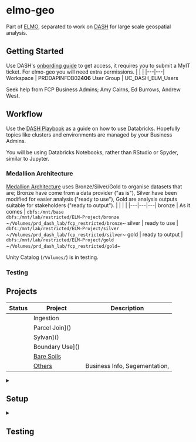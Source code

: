 # elmo-geo
Part of [ELMO][elmo], separated to work on [DASH][dash] for large scale geospatial analysis.


## Getting Started
Use DASH's [onbording guide][dash_onboarding] to get access, it requires you to submit a MyIT ticket.  For elmo-geo you will need extra permissions.
|   |   |
|---|---|
Workspace | PRDDAPINFDB02<b>406</b>
User Group | UC_DASH_ELM_Users

Seek help from FCP Business Admins; Amy Cairns, Ed Burrows, Andrew West.


## Workflow
Use the [DASH Playbook][dash_playbook] as a guide on how to use Databricks.  Hopefully topics like clusters and environments are managed by your Business Admins.

You will be using Databricks Notebooks, rather than RStudio or Spyder, similar to Jupyter.

### Medallion Architecture
[Medallion Architecture][databricks_medallion] uses Bronze/Silver/Gold to organise datasets that are; Bronze have come from a data provider ("as is"), Silver have been modified for easier analysis ("ready to use"), Gold are analysis outputs suitable for stakeholders ("ready to output").
|   |   |   |
|---|---|---|
bronze | As it comes | `dbfs:/mnt/base`<br>`dbfs:/mnt/lab/restricted/ELM-Project/bronze`<br>~`/Volumes/prd_dash_lab/fcp_restricted/bronze`~
silver | ready to use | `dbfs:/mnt/lab/restricted/ELM-Project/silver`<br>~`/Volumes/prd_dash_lab/fcp_restricted/silver`~
gold | ready to output | `dbfs:/mnt/lab/restricted/ELM-Project/gold`<br>~`/Volumes/prd_dash_lab/fcp_restricted/gold`~

Unity Catalog (`/Volumes/`) is in testing.

### Testing


## Projects
| Status | Project | Description |
| ------ | ------- | ----------- |
| | Ingestion |
| | Parcel Join]() |
| | Sylvan]() |
| | Boundary Use]() |
| | [Bare Soils]() |
| | [Others]() | Business Info, Segementation,



<details><summary><h2>Setup</h2></summary>

### Install requirements

On your local development machine...

Clone the repo:

```{bash}
git clone git@github.com:Defra-Data-Science-Centre-of-Excellence/elmo-geo.git
```

Install azure cli:

```{bash}
curl -sL https://aka.ms/InstallAzureCLIDeb | sudo bash
```

Install databricks and dbx in your python virtual environment:

```{bash}
pip install dbx
```

### Authenticating to databricks with Azure CLI

Login to Azure CLI:

```{bash}
az login --tenant bce3d7d1-cbbd-481e-8c81-eaecfc38b551 --use-device-code --allow-no-subscriptions
```

Login to databricks by authenticating with ADD:

```{bash}
DATABRICKS_AAD_TOKEN=$(az account get-access-token --resource 2ff814a6-3304-4ab8-85cb-cd0e6f879c1d | jq -r .accessToken) \
DATABRICKS_HOST=https://adb-7393756451346106.6.azuredatabricks.net/ \
databricks configure --jobs-api-version 2.1 --host $DATABRICKS_HOST --aad-token
```

Check it worked by listing the clusters:

```{bash}
databricks clusters list
```

### Using _dbx sync_

Note: Databricks have a VS Code extension that would replace the need for dbx.
This is in preview and does not currently support authentication via ADD and so cannot be used without the ability to generate a Databricks auth token.

Add a repo/folder on databricks to sync to:

Open [databricks](https://adb-7393756451346106.6.azuredatabricks.net/) in a web browser.
Navigate to Repos in the side panel, within you're user directory right click and add repo.
Uncheck _Add repo by cloning a git repository_ and instead enter a name for your repo e.g. _elmo-geo-dev_. The _-dev_ here is to differentiate from _elmo-geo_ which you might have cloned directly from github.

Sync your local files to the destination you just created:

```{bash}
dbx sync repo -d elmo-geo-dev
```

You should now be able to make edits to a file and see the changes sync to databricks!

Add the following lines to the top of your entry notebook to enable hot reloading

```{bash}
%load_ext autoreload
%autoreload 2
```

When you startup your machine again you will need to rerun the databricks authentication steps. These tasks been added to the makefile to simplify things. Just run `make dbx`!

## Installing dependencies

To install the package and all required development dependencies:

```{bash}
pip install -e .[dev]
```

</details>

<details><summary><h2>Testing</h2></summary>

There are currently two ways to run the tests located in the ./tests/ directory.

1. Running the "./tests/Run Tests" notebook.

Because the notebook can be connected to a Databricks compute resource (i.e. a cluster) this notebook runs all tests, including those that require access to an active spark session and dbutils.

2. Runing "make verify" or "make test" from the command line.

This only runs tests that have been marked as "without_cluster" as when running from the command line some features of Databricks comute resources are not available. If these features can be effectively mocked the "without_cluster" marker may not be required. Separating out these tests enables some test to be run as part of a continuous integration process.

For more information on using pytest with Databricks see https://docs.databricks.com/en/notebooks/testing.html

</details>


[elmo]: https://github.com/Defra-Data-Science-Centre-of-Excellence/elm_modelling_strategy/
[dash]: https://defra.sharepoint.com/sites/Community448/SitePages/Welcome-to-the-Data-Science-Centre-of-Excellence.aspx
[dash_onboarding]: https://defra.sharepoint.com/sites/Community448/SitePages/Onboarding.aspx
[dash_playbook]: https://github.com/Defra-Data-Science-Centre-of-Excellence/DASH-Playbook
[dash_myit]: https://defragroup.service-now.com/esc?id=sc_cat_item_guide&table=sc_cat_item&sys_id=025906fb1b99f190848b8594e34bcb67
[databricks_medallion]: https://www.databricks.com/glossary/medallion-architecture
